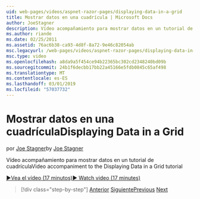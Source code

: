 ```yaml
---
uid: web-pages/videos/aspnet-razor-pages/displaying-data-in-a-grid
title: Mostrar datos en una cuadrícula | Microsoft Docs
author: JoeStagner
description: Vídeo acompañamiento para mostrar datos en un tutorial de cuadrícula
ms.author: riande
ms.date: 02/25/2011
ms.assetid: 76ac6b38-ca93-4d8f-8a72-9e46c82054ab
msc.legacyurl: /web-pages/videos/aspnet-razor-pages/displaying-data-in-a-grid
msc.type: video
ms.openlocfilehash: a8da9a5f454ce94b22365bc302cd2348240bd09b
ms.sourcegitcommit: 24b1f6decbb17bb22a45166e5fdb0845c65af498
ms.translationtype: MT
ms.contentlocale: es-ES
ms.lasthandoff: 03/01/2019
ms.locfileid: "57037732"
---
```

<a name="displaying-data-in-a-grid"></a><span data-ttu-id="87f6f-103">Mostrar datos en una cuadrícula</span><span class="sxs-lookup"><span data-stu-id="87f6f-103">Displaying Data in a Grid</span></span>
====================
<span data-ttu-id="87f6f-104">por [Joe Stagner](https://github.com/JoeStagner)</span><span class="sxs-lookup"><span data-stu-id="87f6f-104">by [Joe Stagner](https://github.com/JoeStagner)</span></span>

<span data-ttu-id="87f6f-105">Vídeo acompañamiento para mostrar datos en un tutorial de cuadrícula</span><span class="sxs-lookup"><span data-stu-id="87f6f-105">Video accompaniment to the Displaying Data in a Grid tutorial</span></span>

[<span data-ttu-id="87f6f-106">&#9654;Vea el vídeo (17 minutos)</span><span class="sxs-lookup"><span data-stu-id="87f6f-106">&#9654; Watch video (17 minutes)</span></span>](https://channel9.msdn.com/Blogs/ASP-NET-Site-Videos/displaying-data-in-a-grid)

> [!div class="step-by-step"]
> <span data-ttu-id="87f6f-107">[Anterior](working-with-data-part-2.md)
> [Siguiente](displaying-data-in-a-chart-part-1.md)</span><span class="sxs-lookup"><span data-stu-id="87f6f-107">[Previous](working-with-data-part-2.md)
[Next](displaying-data-in-a-chart-part-1.md)</span></span>
